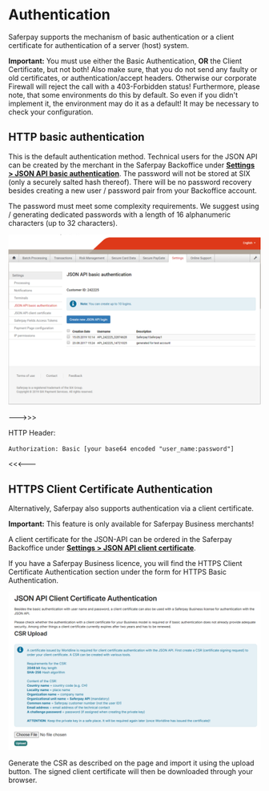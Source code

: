 ﻿# <a name="authentication"></a>Authentication

Saferpay supports the mechanism of basic authentication or a client certificate for authentication of a
server (host) system.

<div class="danger">
  <p>
    <strong>Important:</strong> You must use either the Basic Authentication, <strong>OR</strong> the Client Certificate, but not both! Also make sure, that you do not send any faulty or old certificates, or authentication/accept headers. Otherwise our corporate Firewall will reject the call with a 403-Forbidden status! Furthermore, please note, that some environments do this by default. So even if you didn't implement it, the environment may do it as a default! It may be necessary to check your configuration.
  </p>
</div>

## <a name="authentication_basic"></a>HTTP basic authentication

This is the default authentication method. Technical users for the JSON API can be
created by the merchant in the Saferpay Backoffice under [**Settings > JSON API basic authentication**](https://test.saferpay.com/BO/Settings/JsonApiLogin). The password will not be stored
at SIX (only a securely salted hash thereof). There will be no password recovery
besides creating a new user / password pair from your Backoffice account.

The password must meet some complexity requirements. We suggest using / generating
dedicated passwords with a length of 16 alphanumeric characters (up to 32 characters).

<img src="https://raw.githubusercontent.com/saferpay/jsonapi/master/Images/BasicAuthScreen.PNG" alt="Basic Authentication">

--->>>

HTTP Header:

`Authorization: Basic [your base64 encoded "user_name:password"]`

<<<---

## <a name="authentication_cert"></a> HTTPS Client Certificate Authentication

Alternatively, Saferpay also supports authentication via a client certificate.

<div class="info">
  <p>
    <strong>Important:</strong> This feature is only available for Saferpay Business merchants!
  </p>
</div>

A client certificate for the JSON-API can be ordered in the Saferpay Backoffice under [**Settings > JSON API client certificate**](https://test.saferpay.com/BO/Settings/JsonApiClientCertificate).

If you have a Saferpay Business licence, you will find the HTTPS Client Certificate Authentication section under the form for HTTPS Basic Authentication.

<img src="https://raw.githubusercontent.com/saferpay/jsonapi/master/Images/BO_Client_certificate_1.png" alt="Basic Aiuthentication">

Generate the CSR as described on the page and import it using the upload button.
The signed client certificate will then be downloaded through your browser.
